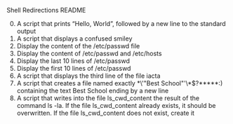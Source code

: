 Shell Redirections README
 
0. A script that prints “Hello, World”, followed by a new line to the standard output
1. A script that displays a confused smiley
2. Display the content of the /etc/passwd file
3. Display the content of /etc/passwd and /etc/hosts
4. Display the last 10 lines of /etc/passwd
5. Display the first 10 lines of /etc/passwd
6. A script that displays the third line of the file iacta
7. A script that creates a file named exactly \*\\'"Best School"\'\\*$\?\*\*\*\*\*:) containing the text Best School ending by a new line
8. A script that writes into the file ls_cwd_content the result of the command ls -la. If the file ls_cwd_content already exists, it should be overwritten. If the file ls_cwd_content does not exist, create it
